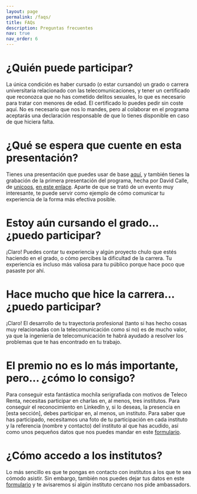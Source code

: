 ```yaml
---
layout: page
permalink: /faqs/
title: FAQs
description: Preguntas frecuentes
nav: true
nav_order: 6
---
```


<!-- # FAQs -->
# ¿Quién puede participar?
La única condición es haber cursado (o estar cursando) un grado o carrera universitaria relacionado con las telecomunicaciones, y tener un certificado que reconozca que no has cometido delitos sexuales, lo que es necesario para tratar con menores de edad.
El certificado lo puedes pedir sin coste aquí. No es necesario que nos lo mandes, pero al colaborar en el programa aceptarás una declaración responsable de que lo tienes disponible en caso de que hiciera falta.

# ¿Qué se espera que cuente en esta presentación?
Tienes una presentación que puedes usar de base [aquí](assets/ambassadors_template.pptx), y también tienes la grabación de la primera presentación del programa, hecha por David Calle, de [unicoos](https://www.instagram.com/unicoos), [en este enlace](https://www.youtube.com/watch?v=EPdTn9Qp_W4). Aparte de que se trató de un evento muy interesante, te puede servir como ejemplo de cómo comunicar tu experiencia de la forma más efectiva posible.

# Estoy aún cursando el grado... ¿puedo participar?
¡Claro! Puedes contar tu experiencia y algún proyecto chulo que estés haciendo en el grado, o cómo percibes la dificultad de la carrera. Tu experiencia es incluso más valiosa para tu público porque hace poco que pasaste por ahí.

# Hace mucho que hice la carrera... ¿puedo participar?
¡Claro! El desarrollo de tu trayectoria profesional (tanto si has hecho cosas muy relacionadas con la telecomunicación como si no) es de mucho valor, ya que la ingeniería de telecomunicación te habrá ayudado a resolver los problemas que te has encontrado en tu trabajo.

# El premio no es lo más importante, pero... ¿cómo lo consigo?
Para conseguir esta fantástica mochila serigrafiada con motivos de Teleco Renta, necesitas participar en charlas en, al menos, tres institutos. Para conseguir el reconocimiento en LinkedIn y, si lo deseas, la presencia en [esta sección], debes participar en, al menos, un instituto.
Para saber que has participado, necesitamos una foto de tu participación en cada instituto y la referencia (nombre y contacto) del instituto al que has acudido, así como unos pequeños datos que nos puedes mandar en este [formulario](https://forms.gle/9Myo4pTmsiHUv26K8).

# ¿Cómo accedo a los institutos?
Lo más sencillo es que te pongas en contacto con institutos a los que te sea cómodo asistir. Sin embargo, también nos puedes dejar tus datos en este [formulario](https://forms.gle/9Myo4pTmsiHUv26K8) y te avisaremos si algún instituto cercano nos pide ambassadors.